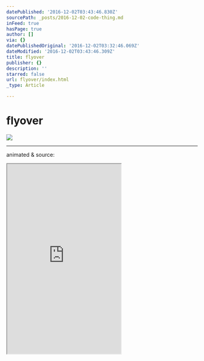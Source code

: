```yaml
---
datePublished: '2016-12-02T03:43:46.830Z'
sourcePath: _posts/2016-12-02-code-thing.md
inFeed: true
hasPage: true
author: []
via: {}
datePublishedOriginal: '2016-12-02T03:32:46.069Z'
dateModified: '2016-12-02T03:43:46.309Z'
title: flyover
publisher: {}
description: ''
starred: false
url: flyover/index.html
_type: Article

---
```

# flyover
![](https://the-grid-user-content.s3-us-west-2.amazonaws.com/e1a15397-43e2-4d10-bb9a-ed2d4b220322.png)

---

animated & source:

<iframe src="https://the-grid.github.io/ed-userhtml/?g=eJyzKU4uyiwoUSguSrZVyigpKbDS1y8uSSzJTNbLKk7KzNNLzs_VzyrWT81NSk3RywUKZBXbG-uZGOgZKdnZ6EN02wEAcAQX4Q" height="500" style=""></iframe>